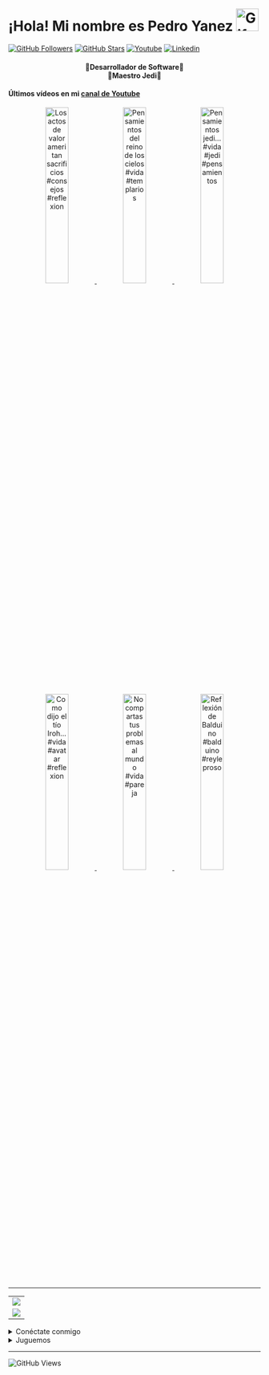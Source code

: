 <!-- Título -->
<h1>¡Hola! Mi nombre es Pedro Yanez
  <img src="https://raw.githubusercontent.com/nixin72/nixin72/master/wave.gif"
          alt="Gif animado de mano saludando"
          height="45"
          width="45" />
</h1>

[![GitHub Followers][github_followers_badge]][github]
[![GitHub Stars][github_stars_badge]][github]
[![Youtube][youtube_badge]][youtube]
[![Linkedin][linkedin_badge]][linkedin]
<br>

<!-- Descripción -->
<h4 align="center">
  🔴Desarrollador de Software🔴<br>
  🔵Maestro Jedi🔵
</h4>

#### Últimos vídeos en mi [canal de Youtube][youtube]
<div align="center">
  
<a href='https://youtu.be/FF1bKUKWkEA' target='_blank'>
  <img width='30%' src='https://img.youtube.com/vi/FF1bKUKWkEA/mqdefault.jpg' alt='Los actos de valor ameritan sacrificios #consejos #reflexion' /zz>
</a>
<a href='https://youtu.be/v6PgfkD1A-E' target='_blank'>
  <img width='30%' src='https://img.youtube.com/vi/v6PgfkD1A-E/mqdefault.jpg' alt='Pensamientos del reino de los cielos #vida #templarios' /zz>
</a>
<a href='https://youtu.be/oMwWZUxWH5o' target='_blank'>
  <img width='30%' src='https://img.youtube.com/vi/oMwWZUxWH5o/mqdefault.jpg' alt='Pensamientos jedi... #vida #jedi #pensamientos' /zz>
</a>
<a href='https://youtu.be/y_fdHd9hwuI' target='_blank'>
  <img width='30%' src='https://img.youtube.com/vi/y_fdHd9hwuI/mqdefault.jpg' alt='Como dijo el tío Iroh... #vida #avatar #reflexion' /zz>
</a>
<a href='https://youtu.be/9pIIoVihZUY' target='_blank'>
  <img width='30%' src='https://img.youtube.com/vi/9pIIoVihZUY/mqdefault.jpg' alt='No compartas tus problemas al mundo #vida #pareja' /zz>
</a>
<a href='https://youtu.be/TV6UKKI4ahI' target='_blank'>
  <img width='30%' src='https://img.youtube.com/vi/TV6UKKI4ahI/mqdefault.jpg' alt='Reflexión de Balduino #balduino #reyleproso' /zz>
</a>
</div>

<hr/>
<!-- Estadísticas -->
<table align="center">
  <tr>
    <td align="center">
      <img src="https://github-readme-stats.vercel.app/api/top-langs/?username=wotanCode&langs_count=10&hide_border=true&layout=compact&theme=github_dark"/>
    </td>
  </tr>
  <tr>
    <td align="center">
      <img src="https://github-readme-stats.vercel.app/api?username=wotanCode&hide_border=true&show_icons=true&theme=github_dark"/>
    </td>
  </tr>
</table>

<!-- Redes sociales -->
<details>
  <summary>Conéctate conmigo</summary>

## 🟣¡Redes sociales!🟣

[![Youtube][youtube_badge_large]][youtube]
[![Linkedin][linkedin_badge_large]][linkedin]
</details>

<details>
  <summary>Juguemos</summary>
  
###### ⚪¿Quieres jugar?⚪
[![CHESS][chess_badge]][chess]
[![LICHESS][lichess_badge]][lichess]
</details>

<!-- Visitas al perfil -->
<hr/>

![GitHub Views][profile_views_badge]

<!-- Variables -->
[github]: https://github.com/wotanCode
[youtube]: https://www.youtube.com/channel/UCwISu2hFg7EpOIZ8aV7iS6g?sub_confirmation=1
[linkedin]: https://www.linkedin.com/in/pedro-yanez/
[chess]: https://www.chess.com/member/pedroelhumano
[lichess]: https://lichess.org/@/pedroelhumano
[github_followers_badge]: https://img.shields.io/github/followers/wotanCode?style=social
[github_stars_badge]: https://img.shields.io/github/stars/wotanCode?style=social
[youtube_badge]: https://img.shields.io/badge/Youtube-FF0000?&logo=Youtube&logoColor=white&labelColor=101010
[linkedin_badge]: https://img.shields.io/badge/Linkedin-00d8fd?&logo=linkedin&logoColor=white&labelColor=101010
[youtube_badge_large]: https://img.shields.io/badge/Youtube-FF0000?style=for-the-badge&logo=Youtube&logoColor=white&labelColor=101010
[linkedin_badge_large]: https://img.shields.io/badge/Linkedin-00d8fd?style=for-the-badge&logo=linkedin&logoColor=white&labelColor=101010
[chess_badge]: https://img.shields.io/badge/-CHESS.COM-6C9E3F?style=flat-square&logo=Lichess&labelColor=101010
[lichess_badge]: https://img.shields.io/badge/-LICHESS-ffffff?style=flat-square&logo=Lichess&labelColor=101010
[profile_views_badge]: https://komarev.com/ghpvc/?username=wotanCode&style=for-the-badge&color=red&label=Total%20profile%20views